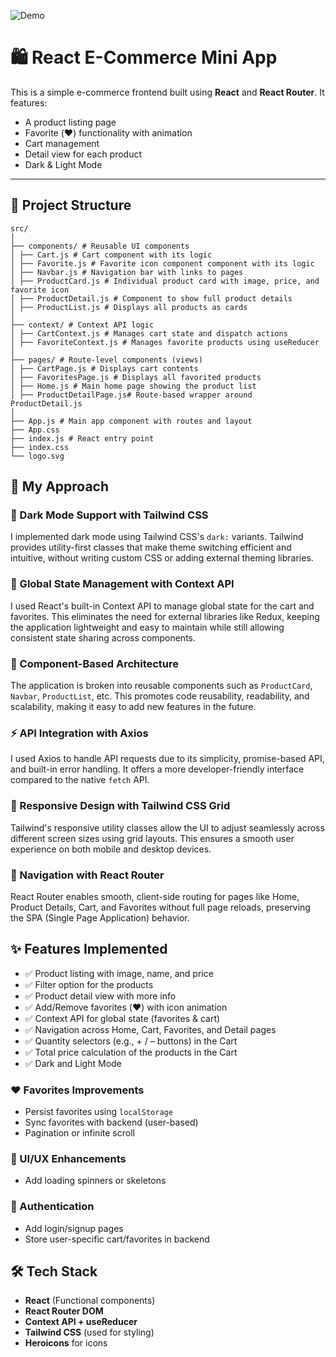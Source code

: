 
![Demo](../ecommerce/src/GIF/GIF.gif)

# 🛍️ React E-Commerce Mini App

This is a simple e-commerce frontend built using **React** and **React Router**. It features:
- A product listing page
- Favorite (❤️) functionality with animation
- Cart management 
- Detail view for each product
- Dark & Light Mode

---

## 📁 Project Structure
```
src/
│
├── components/ # Reusable UI components
│ ├── Cart.js # Cart component with its logic
│ ├── Favorite.js # Favorite icon component component with its logic
│ ├── Navbar.js # Navigation bar with links to pages
│ ├── ProductCard.js # Individual product card with image, price, and favorite icon
│ ├── ProductDetail.js # Component to show full product details
│ ├── ProductList.js # Displays all products as cards
│
├── context/ # Context API logic
│ ├── CartContext.js # Manages cart state and dispatch actions
│ ├── FavoriteContext.js # Manages favorite products using useReducer
│
├── pages/ # Route-level components (views)
│ ├── CartPage.js # Displays cart contents
│ ├── FavoritesPage.js # Displays all favorited products
│ ├── Home.js # Main home page showing the product list
│ ├── ProductDetailPage.js# Route-based wrapper around ProductDetail.js
│
├── App.js # Main app component with routes and layout
├── App.css 
├── index.js # React entry point
├── index.css 
└── logo.svg 
```
## 📌 My Approach

### 🌙 Dark Mode Support with Tailwind CSS
I implemented dark mode using Tailwind CSS's `dark:` variants. Tailwind provides utility-first classes that make theme switching efficient and intuitive, without writing custom CSS or adding external theming libraries.

### 🔄 Global State Management with Context API
I used React's built-in Context API to manage global state for the cart and favorites. This eliminates the need for external libraries like Redux, keeping the application lightweight and easy to maintain while still allowing consistent state sharing across components.

### 🧩 Component-Based Architecture
The application is broken into reusable components such as `ProductCard`, `Navbar`, `ProductList`, etc. This promotes code reusability, readability, and scalability, making it easy to add new features in the future.

### ⚡ API Integration with Axios
I used Axios to handle API requests due to its simplicity, promise-based API, and built-in error handling. It offers a more developer-friendly interface compared to the native `fetch` API.

### 📱 Responsive Design with Tailwind CSS Grid
Tailwind's responsive utility classes allow the UI to adjust seamlessly across different screen sizes using grid layouts. This ensures a smooth user experience on both mobile and desktop devices.

### 🧭 Navigation with React Router
React Router enables smooth, client-side routing for pages like Home, Product Details, Cart, and Favorites without full page reloads, preserving the SPA (Single Page Application) behavior.



## ✨ Features Implemented

- ✅ Product listing with image, name, and price
- ✅ Filter option for the products
- ✅ Product detail view with more info
- ✅ Add/Remove favorites (❤️) with icon animation
- ✅ Context API for global state (favorites & cart)
- ✅ Navigation across Home, Cart, Favorites, and Detail pages
- ✅ Quantity selectors (e.g., + / – buttons) in the Cart
- ✅ Total price calculation of the products in the Cart
- ✅ Dark and Light Mode

### ❤️ Favorites Improvements
- Persist favorites using `localStorage`
- Sync favorites with backend (user-based)
- Pagination or infinite scroll

### 💅 UI/UX Enhancements
- Add loading spinners or skeletons

### 🔐 Authentication
- Add login/signup pages
- Store user-specific cart/favorites in backend

## 🛠️ Tech Stack

- **React** (Functional components)
- **React Router DOM**
- **Context API + useReducer**
- **Tailwind CSS** (used for styling)
- **Heroicons** for icons
